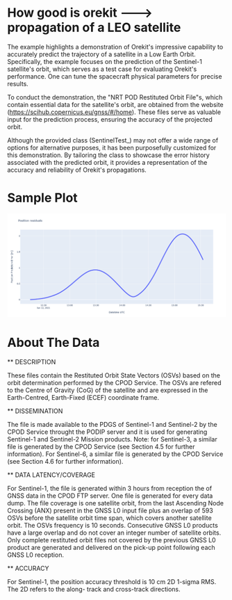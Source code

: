 # How good is orekit ---> propagation of a LEO satellite

The example highlights a demonstration of Orekit's impressive capability to accurately predict the trajectory of a satellite in a Low Earth Orbit. Specifically, the example focuses on the prediction of the Sentinel-1 satellite's orbit, which serves as a test case for evaluating Orekit's performance. One can tune the spacecraft physical parameters for precise results.

To conduct the demonstration, the "NRT POD Restituted Orbit File"s, which contain essential data for the satellite's orbit, are obtained from the website (https://scihub.copernicus.eu/gnss/#/home). These files serve as valuable input for the prediction process, ensuring the accuracy of the projected orbit. 



Although the provided class (SentinelTest_) may not offer a wide range of options for alternative purposes, it has been purposefully customized for this demonstration. By tailoring the class to showcase the error history associated with the predicted orbit, it provides a representation of the accuracy and reliability of Orekit's propagations.


# Sample Plot
![plot](./example_out.png)


# About The Data

** DESCRIPTION

These files contain the Restituted Orbit State Vectors (OSVs) based on the orbit determination performed
by the CPOD Service. The OSVs are refered to the Centre of Gravity (CoG) of the satellite and are
expressed in the Earth-Centred, Earth-Fixed (ECEF) coordinate frame.



** DISSEMINATION

The file is made available to the PDGS of Sentinel-1 and Sentinel-2 by the CPOD Service throught the
PODIP server and it is used for generating Sentinel-1 and Sentinel-2 Mission products.
Note: for Sentinel-3, a similar file is generated by the CPOD Service (see Section 4.5 for further
information). For Sentinel-6, a similar file is generated by the CPOD Service (see Section 4.6 for further
information).



** DATA LATENCY/COVERAGE

For Sentinel-1, the file is generated within 3 hours from reception the of GNSS data in the CPOD FTP
server. One file is generated for every data dump. The file coverage is one satellite orbit, from the last
Ascending Node Crossing (ANX) present in the GNSS L0 input file plus an overlap of 593 OSVs before
the satellite orbit time span, which covers another satellite orbit. The OSVs frequency is 10 seconds.
Consecutive GNSS L0 products have a large overlap and do not cover an integer number of satellite
orbits. Only complete restituted orbit files not covered by the previous GNSS L0 product are generated
and delivered on the pick-up point following each GNSS L0 reception.



** ACCURACY

For Sentinel-1, the position accuracy threshold is 10 cm 2D 1-sigma RMS. The 2D refers to the along-
track and cross-track directions.
